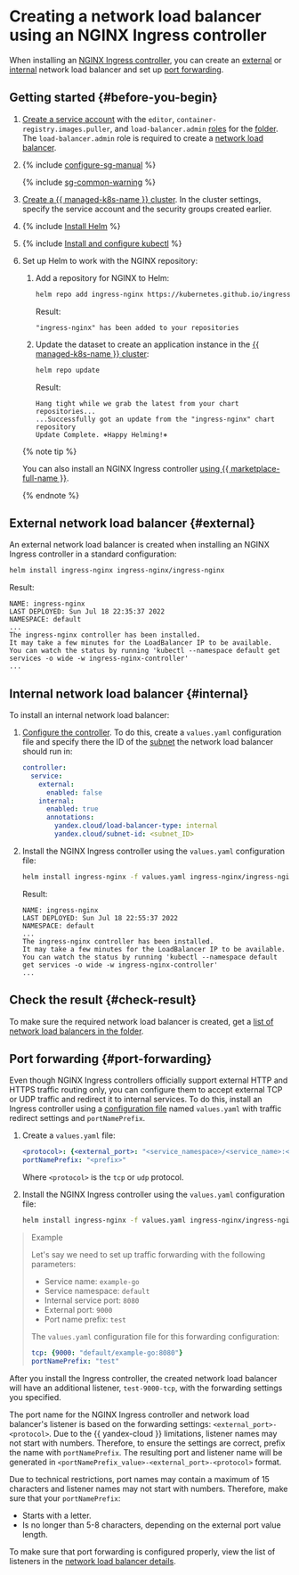 # Creating a network load balancer using an NGINX Ingress controller

When installing an [NGINX Ingress controller](https://kubernetes.github.io/ingress-nginx/), you can create an [external](../../network-load-balancer/concepts/index.md) or [internal](../../network-load-balancer/concepts/nlb-types.md) network load balancer and set up [port forwarding](#port-forwarding).

## Getting started {#before-you-begin}

1. [Create a service account](../../iam/operations/sa/create.md) with the `editor`, `container-registry.images.puller`, and `load-balancer.admin` [roles](../../iam/concepts/access-control/roles.md) for the [folder](../../resource-manager/concepts/resources-hierarchy.md#folder). The `load-balancer.admin` role is required to create a [network load balancer](../../network-load-balancer/concepts/index.md).
1. {% include [configure-sg-manual](../../_includes/managed-kubernetes/security-groups/configure-sg-manual-lvl3.md) %}

   {% include [sg-common-warning](../../_includes/managed-kubernetes/security-groups/sg-common-warning.md) %}

1. [Create a {{ managed-k8s-name }} cluster](kubernetes-cluster/kubernetes-cluster-create.md). In the cluster settings, specify the service account and the security groups created earlier.
1. {% include [Install Helm](../../_includes/managed-kubernetes/helm-install.md) %}
1. {% include [Install and configure kubectl](../../_includes/managed-kubernetes/kubectl-install.md) %}
1. Set up Helm to work with the NGINX repository:

   1. Add a repository for NGINX to Helm:

      ```bash
      helm repo add ingress-nginx https://kubernetes.github.io/ingress-nginx
      ```

      Result:

      ```text
      "ingress-nginx" has been added to your repositories
      ```

   1. Update the dataset to create an application instance in the [{{ managed-k8s-name }} cluster](../concepts/index.md#kubernetes-cluster):

      ```bash
      helm repo update
      ```

      Result:

      ```text
      Hang tight while we grab the latest from your chart repositories...
      ...Successfully got an update from the "ingress-nginx" chart repository
      Update Complete. ⎈Happy Helming!⎈
      ```

   {% note tip %}

   You can also install an NGINX Ingress controller [using {{ marketplace-full-name }}](applications/ingress-nginx.md).

   {% endnote %}

## External network load balancer {#external}

An external network load balancer is created when installing an NGINX Ingress controller in a standard configuration:

```bash
helm install ingress-nginx ingress-nginx/ingress-nginx
```

Result:

```text
NAME: ingress-nginx
LAST DEPLOYED: Sun Jul 18 22:35:37 2022
NAMESPACE: default
...
The ingress-nginx controller has been installed.
It may take a few minutes for the LoadBalancer IP to be available.
You can watch the status by running 'kubectl --namespace default get services -o wide -w ingress-nginx-controller'
...
```

## Internal network load balancer {#internal}

To install an internal network load balancer:
1. [Configure the controller](https://github.com/kubernetes/ingress-nginx/blob/main/charts/ingress-nginx/values.yaml). To do this, create a `values.yaml` configuration file and specify there the ID of the [subnet](../../vpc/concepts/network.md#subnet) the network load balancer should run in:

   ```yaml
   controller:
     service:
       external:
         enabled: false
       internal:
         enabled: true
         annotations:
           yandex.cloud/load-balancer-type: internal
           yandex.cloud/subnet-id: <subnet_ID>
   ```

1. Install the NGINX Ingress controller using the `values.yaml` configuration file:

   ```bash
   helm install ingress-nginx -f values.yaml ingress-nginx/ingress-nginx
   ```

   Result:

   ```text
   NAME: ingress-nginx
   LAST DEPLOYED: Sun Jul 18 22:55:37 2022
   NAMESPACE: default
   ...
   The ingress-nginx controller has been installed.
   It may take a few minutes for the LoadBalancer IP to be available.
   You can watch the status by running 'kubectl --namespace default get services -o wide -w ingress-nginx-controller'
   ...
   ```

## Check the result {#check-result}

To make sure the required network load balancer is created, get a [list of network load balancers in the folder](../../network-load-balancer/operations/load-balancer-list.md#list).

## Port forwarding {#port-forwarding}

Even though NGINX Ingress controllers officially support external HTTP and HTTPS traffic routing only, you can configure them to accept external TCP or UDP traffic and redirect it to internal services. To do this, install an Ingress controller using a [configuration file](https://github.com/kubernetes/ingress-nginx/blob/main/charts/ingress-nginx/values.yaml) named `values.yaml` with traffic redirect settings and `portNamePrefix`.
1. Create a `values.yaml` file:

   ```yaml
   <protocol>: {<external_port>: "<service_namespace>/<service_name>:<internal_port>"}
   portNamePrefix: "<prefix>"
   ```

   Where `<protocol>` is the `tcp` or `udp` protocol.

1. Install the NGINX Ingress controller using the `values.yaml` configuration file:

   ```bash
   helm install ingress-nginx -f values.yaml ingress-nginx/ingress-nginx
   ```

> Example
>
> Let's say we need to set up traffic forwarding with the following parameters:
> * Service name: `example-go`
> * Service namespace: `default`
> * Internal service port: `8080`
> * External port: `9000`
> * Port name prefix: `test`
>
> The `values.yaml` configuration file for this forwarding configuration:
>
> ```yaml
> tcp: {9000: "default/example-go:8080"}
> portNamePrefix: "test"
> ```

After you install the Ingress controller, the created network load balancer will have an additional listener, `test-9000-tcp`, with the forwarding settings you specified.

The port name for the NGINX Ingress controller and network load balancer's listener is based on the forwarding settings: `<external_port>-<protocol>`. Due to the {{ yandex-cloud }} limitations, listener names may not start with numbers. Therefore, to ensure the settings are correct, prefix the name with `portNamePrefix`. The resulting port and listener name will be generated in `<portNamePrefix_value>-<external_port>-<protocol>` format.

Due to technical restrictions, port names may contain a maximum of 15 characters and listener names may not start with numbers. Therefore, make sure that your `portNamePrefix`:
* Starts with a letter.
* Is no longer than 5-8 characters, depending on the external port value length.

To make sure that port forwarding is configured properly, view the list of listeners in the [network load balancer details](../../network-load-balancer/operations/load-balancer-list.md#get).
